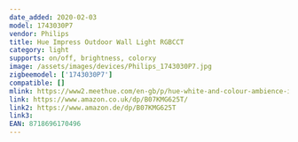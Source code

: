 ```yaml
---
date_added: 2020-02-03
model: 1743030P7
vendor: Philips
title: Hue Impress Outdoor Wall Light RGBCCT
category: light
supports: on/off, brightness, colorxy
image: /assets/images/devices/Philips_1743030P7.jpg
zigbeemodel: ['1743030P7']
compatible: []
mlink: https://www2.meethue.com/en-gb/p/hue-white-and-colour-ambience-impress-outdoor-wall-light/1742930P7
link: https://www.amazon.co.uk/dp/B07KMG625T/
link2: https://www.amazon.de/dp/B07KMG625T
link3: 
EAN: 8718696170496
---
```


